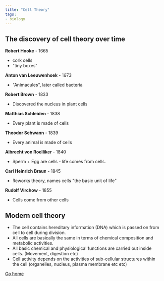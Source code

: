 ```yaml
---
title: "Cell Theory"
tags:
- biology
---
```


## The discovery of cell theory over time

**Robert Hooke** - 1665

- cork cells
- "tiny boxes"

**Anton van Leeuwenhoek** - 1673

- "Animacules", later called bacteria

**Robert Brown** - 1833

- Discovered the nucleus in plant cells

**Matthias Schleiden** - 1838

- Every plant is made of cells

**Theodor Schwann** - 1839

- Every animal is made of cells

**Albrecht von Roelliker** - 1840

- Sperm + Egg are cells - life comes from cells.

**Carl Heinrich Braun** - 1845

- Reworks theory, names cells "the basic unit of life"

**Rudolf Virchow** - 1855

- Cells come from other cells


## Modern cell theory

- The cell contains hereditary information (DNA) which is passed on from cell to cell during division.
- All cells are basically the same in terms of chemical composition and metabolic activities.
- All basic chemical and physiological functions are carried out inside cells. (Movement, digestion etc)
- Cell activity depends on the activities of sub-cellular structures within the cell (organelles, nucleus, plasma membrane etc etc)




[Go home](/)